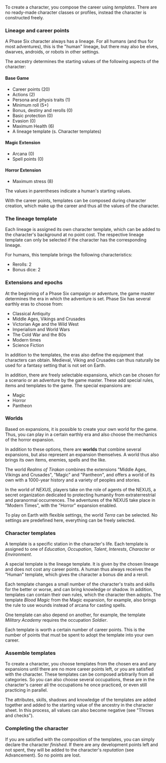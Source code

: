 To create a character, you compose the career using *templates*. There are no ready-made character classes or profiles, instead the character is constructed freely.

### Lineage and career points

A Phase Six character always has a lineage. For all humans (and thus for most adventures), this is the "human" lineage, but there may also be elves, dwarves, androids, or robots in other settings.

The ancestry determines the starting values of the following aspects of the character:

#### Base Game

* Career points (20)
* Actions (2)
* Persona and physis traits (1)
* Minimum roll (5+)
* Bonus, destiny and rerolls (0)
* Basic protection (0)
* Evasion (0)
* Maximum Health (6)
* A lineage template (s. Character templates)

#### Magic Extension

* Arcana (0)
* Spell points (0)

#### Horror Extension

* Maximum stress (8)

The values in parentheses indicate a human's starting values.

With the career points, templates can be composed during character creation, which make up the career and thus all the values of the character.

### The lineage template

Each lineage is assigned its own character template, which can be added to the character's background at no point cost. The respective lineage template can only be selected if the character has the corresponding lineage.

For humans, this template brings the following characteristics:

* Rerolls: 2
* Bonus dice: 2

### Extensions and epochs

At the beginning of a Phase Six campaign or adventure, the game master determines the era in which the adventure is set. Phase Six has several earthly eras to choose from:

* Classical Antiquity
* Middle Ages, Vikings and Crusades
* Victorian Age and the Wild West
* Imperialism and World Wars
* The Cold War and the 80s
* Modern times
* Science Fiction

In addition to the templates, the eras also define the equipment that characters can obtain. Medieval, Viking and Crusades can thus naturally be used for a fantasy setting that is not set on Earth.

In addition, there are freely selectable expansions, which can be chosen for a scenario or an adventure by the game master. These add special rules, items and templates to the game. The special expansions are:

* Magic
* Horror
* Pantheon

### Worlds

Based on expansions, it is possible to create your own world for the game. Thus, you can play in a certain earthly era and also choose the mechanics of the horror expansion. 

In addition to these options, there are **worlds** that combine several expansions, but also represent an expansion themselves. A world thus also brings its own items, enemies, spells and the like.

The world *Realms of Tirakan* combines the extensions "Middle Ages, Vikings and Crusades", "Magic" and "Pantheon", and offers a world of its own with a 1000-year history and a variety of peoples and stories.

In the world of *NEXUS*, players take on the role of agents of the NEXUS, a secret organization dedicated to protecting humanity from extraterrestrial and paranormal occurrences. The adventures of the NEXUS take place in "Modern Times", with the "Horror" expansion enabled.

To play on Earth with flexible settings, the world *Terra* can be selected. No settings are predefined here, everything can be freely selected.

### Character templates

A template is a specific station in the character's life. Each template is assigned to one of *Education*, *Occupation*, *Talent*, *Interests*, *Character* or *Environment*. 

A special template is the lineage template. It is given by the chosen lineage and does not cost any career points. A human thus always receives the "Human" template, which gives the character a bonus die and a reroll.

Each template changes a small number of the character's traits and skills for the better or worse, and can bring knowledge or shadow. In addition, templates can contain their own rules, which the character then adopts. The template *Blood Magic* from the Magic expansion, for example, also brings the rule to use wounds instead of arcana for casting spells. 

One template can also depend on another, for example, the template *Military Academy* requires the occupation *Soldier*.

Each template is worth a certain number of career points. This is the number of points that must be spent to adopt the template into your own career. 

### Assemble templates

To create a character, you choose templates from the chosen era and any expansions until there are no more career points left, or you are satisfied with the character. These templates can be composed arbitrarily from all categories. So you can also choose several occupations, these are in the character's career all the occupations he once practiced, or even still practicing in parallel. 

The attributes, skills, shadows and knowledge of the templates are added together and added to the starting value of the ancestry in the character sheet. In this process, all values can also become negative (see "Throws and checks").

### Completing the character

If you are satisfied with the composition of the templates, you can simply declare the character *finished*. If there are any development points left and not spent, they will be added to the character's *reputation* (see Advancement). So no points are lost.

